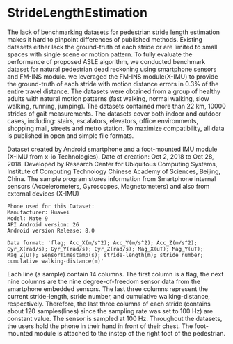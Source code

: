 # StrideLengthEstimation
  The lack of benchmarking datasets for pedestrian stride length estimation makes it hard to pinpoint differences of published methods. Existing datasets either lack the ground-truth of each stride or are limited to small spaces with single scene or motion pattern. To fully evaluate the performance of proposed ASLE algorithm, we conducted benchmark dataset for natural pedestrian dead reckoning using smartphone sensors and FM-INS module. we leveraged the FM-INS module(X-IMU) to provide the ground-truth of each stride with motion distance errors in 0.3% of the entire travel distance. The datasets were obtained from a group of healthy adults with natural motion patterns (fast walking, normal walking, slow walking, running, jumping). The datasets contained more than 22 km, 10000 strides of gait measurements. The datasets cover both indoor and outdoor cases, including: stairs, escalators, elevators, office environments, shopping mall, streets and metro station. To maximize compatibility, all data is published in open and simple file formats. 

  Dataset created by Android smartphone and a foot-mounted IMU module (X-IMU from x-io Technologies).
  Date of creation: Oct 2, 2018 to Oct 28, 2018.
  Developed by Research Center for Ubiquitous Computing Systems, Institute of Computing Technology Chinese Academy of Sciences, Beijing, China.
  The sample program stores information from Smartphone internal sensors (Accelerometers, Gyroscopes, Magnetometers) and also from external devices (X-IMU)

    Phone used for this Dataset:
    Manufacturer: Huawei
    Model: Mate 9
    API Android version: 26
    Android version Release: 8.0
 
    Data format: 'flag; Acc_X(m/s^2); Acc_Y(m/s^2); Acc_Z(m/s^2); Gyr_X(rad/s); Gyr_Y(rad/s); Gyr_Z(rad/s); Mag_X(uT); Mag_Y(uT); Mag_Z(uT); SensorTimestamp(s); stride-length(m); stride number; cumulative walking-distance(m)'
  Each line (a sample) contain 14 columns. The first column is a flag, the next nine columns are the nine degree-of-freedom sensor data from the smartphone embedded sensors. The last three columns represent the current stride-length, stride number, and cumulative walking-distance, respectively. Therefore, the last three columns of each stride (contains about 120 samples(lines) since the sampling rate was set to 100 Hz) are constant value.
  The sensor is sampled at 100 Hz.
  Throughout the datasets, the users hold the phone in their hand in front of their chest. 
  The foot-mounted module is attached to the instep of the right foot of the pedestrian.
